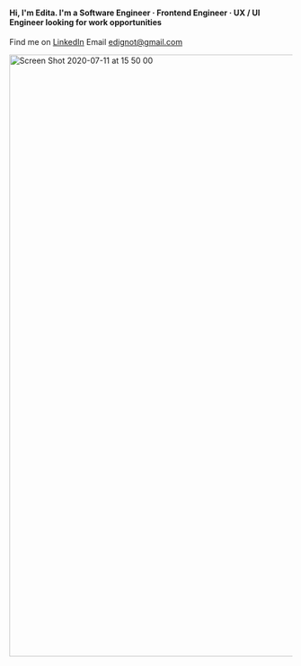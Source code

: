 #### Hi, I'm Edita. I'm a Software Engineer · Frontend Engineer · UX / UI Engineer looking for work opportunities

Find me on [LinkedIn](https://www.linkedin.com/in/edignot/)
Email edignot@gmail.com

<img width="1070" alt="Screen Shot 2020-07-11 at 15 50 00" src="https://user-images.githubusercontent.com/57964291/87234526-f2881b80-c38e-11ea-8a25-9e7f7b2fbbe6.png">
